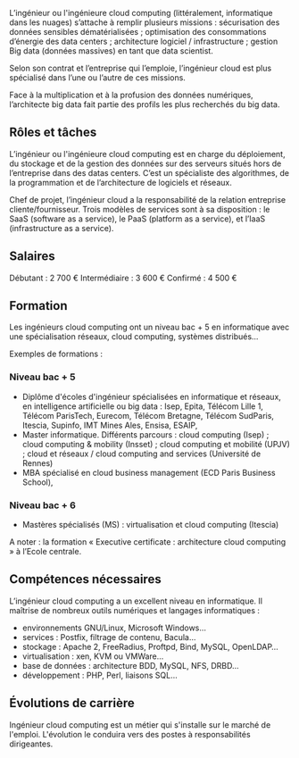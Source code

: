 L’ingénieur ou l'ingénieure cloud computing (littéralement, informatique dans les nuages) s’attache à remplir plusieurs missions : sécurisation des données sensibles dématérialisées ; optimisation des consommations d’énergie des data centers ; architecture logiciel / infrastructure ; gestion Big data (données massives) en tant que data scientist.

Selon son contrat et l’entreprise qui l’emploie, l’ingénieur cloud est plus spécialisé dans l’une ou l’autre de ces missions.

Face à la multiplication et à la profusion des données numériques, l’architecte big data fait  partie des profils les plus recherchés du big data. 

## Rôles et tâches 

L’ingénieur ou l'ingénieure cloud computing est en charge du déploiement, du stockage et de la gestion des données sur des serveurs situés hors de l’entreprise dans des datas centers. C’est un spécialiste des algorithmes, de la programmation et de l’architecture de logiciels et réseaux. 

Chef de projet, l’ingénieur cloud a la responsabilité de la relation entreprise cliente/fournisseur. Trois modèles de services sont à sa disposition : le SaaS (software as a service), le PaaS (platform as a service), et l’IaaS (infrastructure as a service).

## Salaires 

Débutant : 2 700 €
Intermédiaire : 3 600 €
Confirmé : 4 500 €

## Formation

Les ingénieurs cloud computing ont un niveau bac + 5 en informatique avec une spécialisation réseaux, cloud computing, systèmes distribués...

Exemples de formations : 

### Niveau bac + 5 

- Diplôme d'écoles d'ingénieur spécialisées en informatique et réseaux, en intelligence artificielle ou big data : Isep, Epita, Télécom Lille 1, Télécom ParisTech, Eurecom, Télécom Bretagne, Télécom SudParis, Itescia, Supinfo, IMT Mines Ales, Ensisa, ESAIP, 
- Master informatique. Différents parcours : cloud computing (Isep) ; cloud computing & mobility (Insset) ; cloud computing et mobilité (UPJV) ; cloud et réseaux / cloud computing and services (Université de Rennes)
- MBA spécialisé en cloud business management (ECD Paris Business School),

### Niveau bac + 6

- Mastères spécialisés (MS) : virtualisation et cloud computing (Itescia)

A noter : la formation « Executive certificate : architecture cloud computing » à l’Ecole centrale.

## Compétences nécessaires 

L’ingénieur cloud computing a un excellent niveau en informatique. Il maîtrise de nombreux outils numériques et langages informatiques : 

- environnements GNU/Linux, Microsoft Windows…
- services : Postfix, filtrage de contenu, Bacula…
- stockage : Apache 2, FreeRadius, Proftpd, Bind, MySQL, OpenLDAP…
- virtualisation : xen, KVM ou VMWare…
- base de données : architecture BDD, MySQL, NFS, DRBD…
- développement : PHP, Perl, liaisons SQL…

## Évolutions de carrière 

Ingénieur cloud computing est un métier qui s'installe sur le marché de l'emploi. L'évolution le conduira vers des postes à responsabilités dirigeantes.
